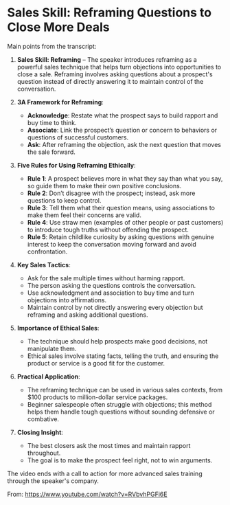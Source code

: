 # Sales Skill: Reframing Questions to Close More Deals

Main points from the transcript:

1. **Sales Skill: Reframing** – The speaker introduces reframing as a powerful sales technique that helps turn objections into opportunities to close a sale. Reframing involves asking questions about a prospect's question instead of directly answering it to maintain control of the conversation.

2. **3A Framework for Reframing**:
   - **Acknowledge**: Restate what the prospect says to build rapport and buy time to think.
   - **Associate**: Link the prospect’s question or concern to behaviors or questions of successful customers.
   - **Ask**: After reframing the objection, ask the next question that moves the sale forward.

3. **Five Rules for Using Reframing Ethically**:
   - **Rule 1**: A prospect believes more in what they say than what you say, so guide them to make their own positive conclusions.
   - **Rule 2**: Don’t disagree with the prospect; instead, ask more questions to keep control.
   - **Rule 3**: Tell them what their question means, using associations to make them feel their concerns are valid.
   - **Rule 4**: Use straw men (examples of other people or past customers) to introduce tough truths without offending the prospect.
   - **Rule 5**: Retain childlike curiosity by asking questions with genuine interest to keep the conversation moving forward and avoid confrontation.

4. **Key Sales Tactics**:
   - Ask for the sale multiple times without harming rapport.
   - The person asking the questions controls the conversation.
   - Use acknowledgment and association to buy time and turn objections into affirmations.
   - Maintain control by not directly answering every objection but reframing and asking additional questions.

5. **Importance of Ethical Sales**:
   - The technique should help prospects make good decisions, not manipulate them.
   - Ethical sales involve stating facts, telling the truth, and ensuring the product or service is a good fit for the customer.

6. **Practical Application**:
   - The reframing technique can be used in various sales contexts, from $100 products to million-dollar service packages.
   - Beginner salespeople often struggle with objections; this method helps them handle tough questions without sounding defensive or combative.

7. **Closing Insight**:
   - The best closers ask the most times and maintain rapport throughout.
   - The goal is to make the prospect feel right, not to win arguments.

The video ends with a call to action for more advanced sales training through the speaker's company.

From: https://www.youtube.com/watch?v=RVbvhPGFi6E